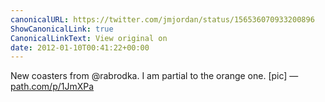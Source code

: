 ```yaml
---
canonicalURL: https://twitter.com/jmjordan/status/156536070933200896
ShowCanonicalLink: true
CanonicalLinkText: View original on
date: 2012-01-10T00:41:22+00:00
---
```

New coasters from @rabrodka. I am partial to the orange one. [pic] — [path.com/p/1JmXPa](http://path.com/p/1JmXPa)